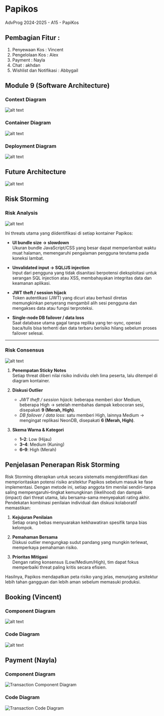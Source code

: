 # Papikos
AdvProg 2024-2025 - A15 - PapiKos

## Pembagian Fitur : 
1. Penyewaan Kos : Vincent
2. Pengelolaan Kos : Alex
3. Payment : Nayla
4. Chat  : akhdan
5. Wishlist dan Notifikasi : Abbygail

## Module 9 (Software Architecture)

### Context Diagram
![alt text](img/Context_Diagram.png)

### Container Diagram

![alt text](img/Adpro-module9-Container%20Diagram.drawio.png)

### Deployment Diagram
![alt text](img/Adpro-module9-Deployment%20Diagram.drawio.png)

## Future Architecture

![alt text](img/future_architecture.png)

## Risk Storming
### Risk Analysis
![alt text](<img/Adpro-module9-Risk Storming.drawio.png>)

Ini threats utama yang diidentifikasi di setiap kontainer Papikos:

- **UI bundle size → slowdown**  
  Ukuran bundle JavaScript/CSS yang besar dapat memperlambat waktu muat halaman, memengaruhi pengalaman pengguna terutama pada koneksi lambat.

- **Unvalidated input → SQL/JS injection**  
  Input dari pengguna yang tidak disanitasi berpotensi dieksploitasi untuk serangan SQL injection atau XSS, membahayakan integritas data dan keamanan aplikasi.

- **JWT theft / session hijack**  
  Token autentikasi (JWT) yang dicuri atau berhasil diretas memungkinkan penyerang mengambil alih sesi pengguna dan mengakses data atau fungsi terproteksi.

- **Single-node DB failover / data loss**  
  Saat database utama gagal tanpa replika yang ter-sync, operasi baca/tulis bisa terhenti dan data terbaru berisiko hilang sebelum proses failover selesai.

---
### Risk Consensus
![alt text](<img/Adpro-module9-Risk Consensus.drawio.png>)

1. **Penempatan Sticky Notes**  
   Setiap threat diberi nilai risiko individu oleh lima peserta, lalu ditempel di diagram kontainer.

2. **Diskusi Outlier**  
   - *JWT theft / session hijack*: beberapa memberi skor Medium, beberapa High → setelah membahas dampak kebocoran sesi, disepakati **9 (Merah, High)**.  
   - *DB failover / data loss*: satu memberi High, lainnya Medium → mengingat replikasi NeonDB, disepakati **6 (Merah, High)**.

3. **Skema Warna & Kategori**  
   - **1–2**: Low (Hijau)  
   - **3–4**: Medium (Kuning)  
   - **6–9**: High (Merah)

## Penjelasan Penerapan Risk Storming

Risk Storming diterapkan untuk secara sistematis mengidentifikasi dan memprioritaskan potensi risiko arsitektur Papikos sebelum masuk ke fase implementasi. Dengan metode ini, setiap anggota tim menilai sendiri–tanpa saling mempengaruhi–tingkat kemungkinan (likelihood) dan dampak (impact) dari threat utama, lalu bersama-sama menyepakati rating akhir. Pendekatan kombinasi penilaian individual dan diskusi kolaboratif memastikan:

1. **Kejujuran Penilaian**  
   Setiap orang bebas menyuarakan kekhawatiran spesifik tanpa bias kelompok.

2. **Pemahaman Bersama**  
   Diskusi outlier mengungkap sudut pandang yang mungkin terlewat, memperkaya pemahaman risiko.

3. **Prioritas Mitigasi**  
   Dengan rating konsensus (Low/Medium/High), tim dapat fokus memperbaiki threat paling kritis secara efisien.

Hasilnya, Papikos mendapatkan peta risiko yang jelas, menunjang arsitektur lebih tahan gangguan dan lebih aman sebelum memasuki produksi.


## Booking (Vincent)
### Component Diagram

![alt text](img/Adpro-module9-Vincent.drawio.png)

### Code Diagram
![alt text](<img/Booking Code Diagram fixed.png>)

## Payment (Nayla)
### Component Diagram

![Transaction Component Diagram](img/Adpro-module9-Nayla.drawio.png)

### Code Diagram
![Transaction Code Diagram](<img/Transaction-Code-Diagram.png>)
